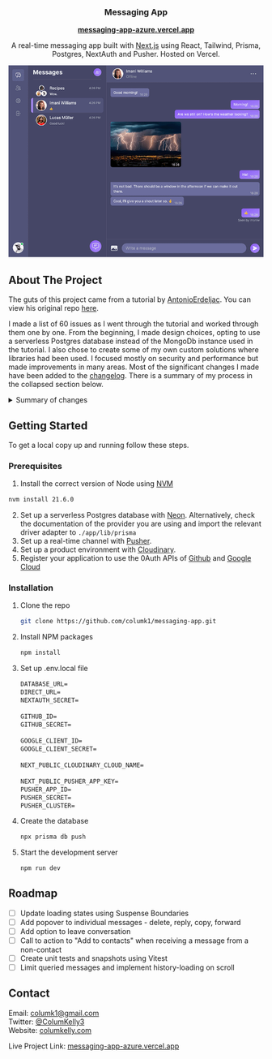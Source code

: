 <a name="readme-top"></a>

<h3 align="center">Messaging App</h3>
    <p align="center">
  <b><a href="https://messaging-app-azure.vercel.app/" >messaging-app-azure.vercel.app</a></b>
  </p>
  <p align="center">
  A real-time messaging app built with <a href="https://nextjs.org/" >Next.js</a> using React, Tailwind, Prisma, Postgres, NextAuth and Pusher. Hosted on Vercel.
  </p>
</div>

<!-- ABOUT THE PROJECT -->

[![Conversation Page Screenshot][conversation-screenshot]](https://messaging-app-azure.vercel.app/)

## About The Project

The guts of this project came from a tutorial by [AntonioErdeljac](https://github.com/AntonioErdeljac). You can view his original repo [here](https://github.com/AntonioErdeljac/next13-messenger).

I made a list of 60 issues as I went through the tutorial and worked through them one by one. From the beginning, I made design choices, opting to use a serverless Postgres database instead of the MongoDb instance used in the tutorial. I also chose to create some of my own custom solutions where libraries had been used. I focused mostly on security and performance but made improvements in many areas. Most of the significant changes I made have been added to the [changelog](CHANGELOG.md). There is a summary of my process in the collapsed section below.

<details>
<summary>Summary of changes</summary>
My first priority was to clean up the API routes and to improve the security and performance of the application. I managed to greatly reduce the amount of data being sent to the client and to improve the data privacy of each user. I also brought in the validation library zod and used it to validate and sanitize all data payloads being sent from the client before using them on the back-end.

In terms of performance, I reduced the number of round trips to the db by making use of the session and combining queries, populating foreign keys, lifting up state where multiple components were fetching the same data, utilizing context where appropriate, reducing the number of client hooks and using more complex layouts to enable more components to be rendered on the server and more data to be shared between them.

I also worked on the UX. I built out the sparse error handling and created error pages and various different solutions in the ui to display errors from the server, including client side validation of forms. I created error pages, loading states and loading pages. I created many fallback UIs and set up pages so that only the dynamic sections would display the loading state. I added image placeholders to prevent layout shift. I fixed many small issues related to conversation and message order and the routing and sorting behaviour of the conversations list and conversations page when conversations are created, updated and deleted. I added dedicated routes for login and register pages instead of using components and state. I built settings pages with multiple routes instead of relying on a modal that was only accessible on large screens.

In terms of accessibility I replaced a lot of clickable divs with actual button elements and swapped out divs for semantic elements where appropriate. I also added text for screen readers beneath any icon-only buttons and replaced buttons and divs that were using the useRouter hook with Link elements where appropriate and split the auth route into separate routes to support external links.

After finishing the most glaring issues, I built out the messaging interface, adding more props to the message body component and using them to enhance the use of names in group conversations, to designate a color to each user in a group, and to group sequences of messages from the same user together.
I created a contact list feature and an interface to search from all users and add or remove them from contacts.
Then I created a seed script that creates multiple users and conversations, as well as a demo account and a demo account login button for the login page. I configured the db to be reset and re-seeded at build time and created a GitHub action with a cron job that builds and deploys my application on a regular schedule. This allows for less moderation and ensures the demo account won't get too far from its original state.
</details>

<!-- GETTING STARTED -->

## Getting Started

To get a local copy up and running follow these steps.

### Prerequisites

1. Install the correct version of Node using [NVM](https://github.com/nvm-sh/nvm)
```sh
nvm install 21.6.0
```
2. Set up a serverless Postgres database with [Neon](https://neon.tech/). Alternatively, check the documentation of the provider you are using and import the relevant driver adapter to `./app/lib/prisma`
3. Set up a real-time channel with [Pusher](https://pusher.com/).
4. Set up a product environment with [Cloudinary](https://cloudinary.com/).
5. Register your application to use the 0Auth APIs of [Github](https://github.com/settings/developers) and [Google Cloud](https://console.cloud.google.com/)

### Installation

1. Clone the repo
   ```sh
   git clone https://github.com/columk1/messaging-app.git
   ```
2. Install NPM packages
   ```sh
   npm install
   ```
3. Set up .env.local file
   ```
   DATABASE_URL=
   DIRECT_URL=
   NEXTAUTH_SECRET=

   GITHUB_ID=
   GITHUB_SECRET=

   GOOGLE_CLIENT_ID=
   GOOGLE_CLIENT_SECRET=

   NEXT_PUBLIC_CLOUDINARY_CLOUD_NAME=

   NEXT_PUBLIC_PUSHER_APP_KEY=
   PUSHER_APP_ID=
   PUSHER_SECRET=
   PUSHER_CLUSTER=
   ```

4. Create the database
   ```sh
   npx prisma db push
   ```
5. Start the development server
   ```sh
   npm run dev
   ```

<!-- ROADMAP -->

## Roadmap

- [ ] Update loading states using Suspense Boundaries
- [ ] Add popover to individual messages - delete, reply, copy, forward
- [ ] Add option to leave conversation
- [ ] Call to action to "Add to contacts" when receiving a message from a non-contact
- [ ] Create unit tests and snapshots using Vitest
- [ ] Limit queried messages and implement history-loading on scroll

<!-- CONTACT -->

## Contact

Email: columk1@gmail.com  
Twitter: [@ColumKelly3](https://twitter.com/ColumKelly3)  
Website: [columkelly.com](https://columkelly.com)

Live Project Link: [messaging-app-azure.vercel.app](https://messaging-app-azure.vercel.app/)

<!-- MARKDOWN LINKS & IMAGES -->
<!-- https://www.markdownguide.org/basic-syntax/#reference-style-links -->

[linkedin-shield]: https://img.shields.io/badge/-LinkedIn-black.svg?style=for-the-badge&logo=linkedin&colorB=555
[linkedin-url]: https://linkedin.com/in/linkedin_username
[conversation-screenshot]: screenshots/conversation.png
[React.js]: https://img.shields.io/badge/React-20232A?style=for-the-badge&logo=react&logoColor=61DAFB
[React-url]: https://reactjs.org/
